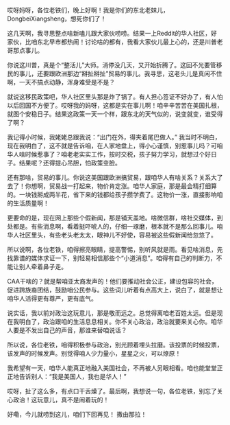 哎呀妈呀，各位老铁们，晚上好啊！我是你们的东北老妹儿，DongbeiXiangsheng，想死你们了！

这几天啊，我寻思整点啥新嗑儿跟大家伙唠唠。结果一上Reddit的华人社区，好家伙，比咱东北早市都热闹！讨论啥的都有，我看大家伙儿最上心的，还是川普老哥那点事儿。

你说这川普，真是个“整活儿”大师。消停没几天，又开始折腾了。这回不光要管移民的事儿，还要跟欧洲那边“掰扯掰扯”贸易的事儿。我寻思，这老头儿是真闲不住啊，一天不搞点动静，浑身难受是不是？

就说这移民政策吧，华人社区里头那是炸了锅了。有人担心签证不好办了，有人怕以后回国不方便了。哎呀我的妈呀，这都是实在事儿啊！咱辛辛苦苦在美国扎根，就图个安稳日子。结果这政策一天一个样，跟东北的天气似的，说变就变，谁受得了啊？

我记得小时候，我姥姥总跟我说：“出门在外，得夹着尾巴做人。” 我当时不明白，现在我明白了，这不就是告诉咱，在人家地盘上，得小心谨慎，别惹事儿吗？可咱华人啥时候惹事了？咱老老实实工作，按时交税，孩子努力学习，就想过个好日子。结果呢？还得提心吊胆，怕政策变脸。

还有那啥，贸易的事儿。你说这美国跟欧洲搞贸易，跟咱华人有啥关系？关系大了去了！你想啊，贸易战一打起来，物价肯定涨。咱华人家庭，那是最会精打细算的。一块钱掰成两半花，省下来的钱都给孩子攒学费了。这物价一涨，直接影响咱的生活质量啊！

更要命的是，现在网上那些个假新闻，那是铺天盖地。啥微信群，啥社交媒体，到处都是。有些消息啊，看着挺吓唬人的，仔细一琢磨，根本就不是那么回事儿。咱华人社区里头，有些老头老太太，眼神儿不好使，容易被这些假新闻给忽悠了。

所以说啊，各位老铁，咱得擦亮眼睛，提高警惕，别听风就是雨。看见啥消息，先找靠谱的媒体求证一下，别轻易相信那些个“小道消息”。咱得有自己的判断力，不能让别人牵着鼻子走。

CAA干啥的？就是帮咱亚太裔发声的！他们要推动社会公正，建设包容的社会，促进跨族裔团结，鼓励咱公民参与。这些词儿听着有点高大上，说白了，就是想让咱华人活得更有尊严，更有底气。

说实话，我以前对政治这玩意儿，那是敬而远之。总觉得离咱老百姓太远。但是现在我明白了，政治跟咱的生活息息相关。你不关心政治，政治就要来关心你。咱华人要是不发出自己的声音，那谁来替咱说话？

所以说，各位老铁，咱得积极参与政治，别光顾着埋头拉磨。该投票的时候投票，该发声的时候发声。别觉得咱人少力量小，星星之火，可以燎原！

我希望有一天，咱华人能真正地融入美国社会，不再被人另眼相看。咱也能堂堂正正地告诉别人：“我是美国人，我也是华人！”

哎呀，扯了这么多，有点口干舌燥了。最后啊，我想说一句，各位老铁，别忘了关心政治！这玩意儿，真不是闹着玩的！

好嘞，今儿就唠到这儿，咱们下回再见！ 撒由那拉！
